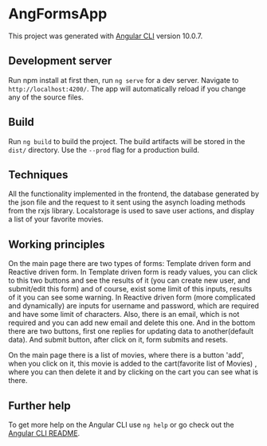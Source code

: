 # AngFormsApp

This project was generated with [Angular CLI](https://github.com/angular/angular-cli) version 10.0.7.

## Development server

Run npm install at first then, run `ng serve` for a dev server. Navigate to `http://localhost:4200/`. The app will automatically reload if you change any of the source files.

## Build

Run `ng build` to build the project. The build artifacts will be stored in the `dist/` directory. Use the `--prod` flag for a production build.

## Techniques
All the functionality implemented in the frontend, the database generated by the json file and the request to it sent using the asynch loading methods from the rxjs library. Localstorage is used to save user actions, and display a list of your favorite movies.

## Working principles
On the main page there are two types of forms: Template driven form and Reactive driven form.
In Template driven form is ready values, you can click to this two buttons and see the results of it (you can create new user, and submit/edit this form) and of course, exist some limit of this inputs, results of it you can see some warning.
In Reactive driven form (more complicated and dynamically) are inputs for username and password, which are required and have some limit of characters. Also,  there is an email, which is not required and you can add new email and delete this one. And in the bottom there are two buttons, first one replies for updating data to another(default data). And submit button, after click on it, form submits and resets.
 

On the main page there is a list of movies, where there is a button 'add', when you click on it, this movie is added to the cart(favorite list of Movies) , where you can then delete it and by clicking on the cart you can see what is there.

## Further help

To get more help on the Angular CLI use `ng help` or go check out the [Angular CLI README](https://github.com/angular/angular-cli/blob/master/README.md).
